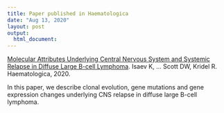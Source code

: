 ```yaml
---
title: Paper published in Haematologica
date: "Aug 13, 2020"
layout: post
output:
  html_document:
---
```


[Molecular Attributes Underlying Central Nervous System and Systemic Relapse in Diffuse Large B-cell Lymphoma](http://www.haematologica.org/content/early/2020/08/03/haematol.2020.255950). Isaev K, ... Scott DW, Kridel R. Haematologica, 2020.

In this paper, we describe clonal evolution, gene mutations and gene expression changes underlying CNS relapse in diffuse large B-cell lymphoma.
